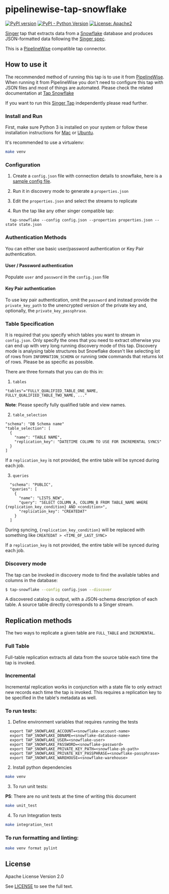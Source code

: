 # pipelinewise-tap-snowflake

[![PyPI version](https://badge.fury.io/py/pipelinewise-tap-snowflake.svg)](https://badge.fury.io/py/pipelinewise-tap-snowflake)
[![PyPI - Python Version](https://img.shields.io/pypi/pyversions/pipelinewise-tap-snowflake.svg)](https://pypi.org/project/pipelinewise-tap-snowflake/)
[![License: Apache2](https://img.shields.io/badge/License-Apache2-yellow.svg)](https://opensource.org/licenses/Apache-2.0)

[Singer](https://www.singer.io/) tap that extracts data from a [Snowflake](https://www.snowflake.com/) database and produces JSON-formatted data following the [Singer spec](https://github.com/singer-io/getting-started/blob/master/docs/SPEC.md).

This is a [PipelineWise](https://transferwise.github.io/pipelinewise) compatible tap connector.

## How to use it

The recommended method of running this tap is to use it from [PipelineWise](https://transferwise.github.io/pipelinewise). When running it from PipelineWise you don't need to configure this tap with JSON files and most of things are automated. Please check the related documentation at [Tap Snowflake](https://transferwise.github.io/pipelinewise/connectors/taps/snowflake.html)

If you want to run this [Singer Tap](https://singer.io) independently please read further.

### Install and Run

First, make sure Python 3 is installed on your system or follow these
installation instructions for [Mac](http://docs.python-guide.org/en/latest/starting/install3/osx/) or
[Ubuntu](https://www.digitalocean.com/community/tutorials/how-to-install-python-3-and-set-up-a-local-programming-environment-on-ubuntu-16-04).

It's recommended to use a virtualenv:

```bash
make venv
```

### Configuration

1. Create a `config.json` file with connection details to snowflake, here is a [sample config file](./config_sample.json).

2. Run it in discovery mode to generate a `properties.json`

3. Edit the `properties.json` and select the streams to replicate

4. Run the tap like any other singer compatible tap:

```
  tap-snowflake --config config.json --properties properties.json --state state.json
```

### Authentication Methods

You can either use basic user/password authentication or Key Pair authentication.

#### User / Password authentication

Populate `user` and `password` in the `config.json` file

#### Key Pair authentication

To use key pair authentication, omit the `password` and instead provide the `private_key_path` to the unencrypted version of the private key and, optionally, the `private_key_passphrase`.

### Table Specification

It is required that you specify which tables you want to stream in `config.json`. Only specify the ones that you need to extract otherwise you can end up with very long running discovery mode of this tap. Discovery mode is analysing table structures but Snowflake doesn't like selecting lot of rows from `INFORMATION_SCHEMA` or running `SHOW` commands that returns lot of rows. Please be as specific as possible.

There are three formats that you can do this in:

1. `tables`

```
"tables"="FULLY_QUALIFIED_TABLE_ONE_NAME, FULLY_QUALIFIED_TABLE_TWO_NAME, ..."
```

**Note**: Please specify fully qualified table and view names.

2. `table_selection`

```
"schema": "DB Schema name"
"table_selection": [
  {
    "name": "TABLE NAME",
    "replication_key": "DATETIME COLUMN TO USE FOR INCREMENTAL SYNCS"
  }
]
```

If a `replication_key` is not provided, the entire table will be synced during each job.

3. `queries`

```
  "schema": "PUBLIC",
  "queries": [
    {
      "name": "LISTS_NEW",
      "query": "SELECT COLUMN_A, COLUMN_B FROM TABLE_NAME WHERE {replication_key_condition} AND <condition>",
      "replication_key": "CREATEDAT"
    }
  ]
```

During syncing, `{replication_key_condition}` will be replaced with something like `CREATEDAT > <TIME_OF_LAST_SYNC>`

If a `replication_key` is not provided, the entire table will be synced during each job.

### Discovery mode

The tap can be invoked in discovery mode to find the available tables and
columns in the database:

```bash
$ tap-snowflake --config config.json --discover
```

A discovered catalog is output, with a JSON-schema description of each table. A
source table directly corresponds to a Singer stream.

## Replication methods

The two ways to replicate a given table are `FULL_TABLE` and `INCREMENTAL`.

### Full Table

Full-table replication extracts all data from the source table each time the tap is invoked.

### Incremental

Incremental replication works in conjunction with a state file to only extract new records each time the tap is invoked. This requires a replication key to be
specified in the table's metadata as well.

### To run tests:

1. Define environment variables that requires running the tests

```
  export TAP_SNOWFLAKE_ACCOUNT=<snowflake-account-name>
  export TAP_SNOWFLAKE_DBNAME=<snowflake-database-name>
  export TAP_SNOWFLAKE_USER=<snowflake-user>
  export TAP_SNOWFLAKE_PASSWORD=<snowflake-password>
  export TAP_SNOWFLAKE_PRIVATE_KEY_PATH=<snowflake-pk-path>
  export TAP_SNOWFLAKE_PRIVATE_KEY_PASSPHRASE=<snowflake-passphrase>
  export TAP_SNOWFLAKE_WAREHOUSE=<snowflake-warehouse>
```

2. Install python dependencies

```bash
make venv
```

3. To run unit tests:

**PS**: There are no unit tests at the time of writing this document

```bash
make unit_test
```

4. To run Integration tests

```bash
make integration_test
```

### To run formatting and linting:

```bash
make venv format pylint
```

## License

Apache License Version 2.0

See [LICENSE](LICENSE) to see the full text.
